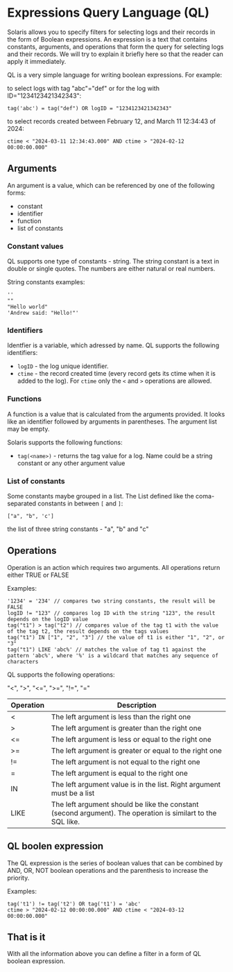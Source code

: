 # Expressions Query Language (QL)
Solaris allows you to specify filters for selecting logs and their records in the form of Boolean expressions. An expression is a text that contains constants, arguments, and operations that form the query for selecting logs and their records. We will try to explain it briefly here so that the reader can apply it immediately.

QL is a very simple language for writing boolean expressions. For example:

to select logs with tag "abc"="def" or for the log with ID="1234123421342343":
```
tag('abc') = tag("def") OR logID = "1234123421342343" 
```

to select records created between February 12, and March 11 12:34:43 of 2024:
```
ctime < "2024-03-11 12:34:43.000" AND ctime > "2024-02-12 00:00:00.000"   
```

## Arguments
An argument is a value, which can be referenced by one of the following forms:
- constant
- identifier
- function
- list of constants

### Constant values
QL supports one type of constants - string. The string constant is a text in double or single quotes. The numbers are either natural or real numbers.

String constants examples:
```
''
""
"Hello world"
'Andrew said: "Hello!"'
```

### Identifiers
Identfier is a variable, which adressed by name. QL supports the following identifiers:
- `logID` - the log unique identifier.
- `ctime` - the record created time (every record gets its ctime when it is added to the log). For `ctime` only the `<` and `>` operations are allowed.

### Functions
A function is a value that is calculated from the arguments provided. It looks like an identifier followed by arguments in parentheses. The argument list may be empty.

Solaris supports the following functions:
- `tag(<name>)` - returns the tag value for a log. Name could be a string constant or any other argument value

### List of constants
Some constants maybe grouped in a list. The List defined like the coma-separated constants in between `[` and `]`:

```
["a", "b", 'c'] 
```
the list of three string constants - "a", "b" and "c"

## Operations
Operation is an action which requires two arguments. All operations return either TRUE or FALSE

Examples:
```
'1234' = '234' // compares two string constants, the result will be FALSE
logID != "123" // compares log ID with the string "123", the result depends on the logID value
tag("t1") > tag("t2") // compares value of the tag t1 with the value of the tag t2, the result depends on the tags values
tag("t1") IN ["1", "2", "3"] // the value of t1 is either "1", "2", or "3"
tag("t1") LIKE 'abc%' // matches the value of tag t1 against the pattern 'abc%', where '%' is a wildcard that matches any sequence of characters  
```

QL supports the following operations:

"<", ">", "<=", ">=", "!=", "="

| Operation | Description                                                                                                 |
|-----------|-------------------------------------------------------------------------------------------------------------|
| <         | The left argument is less than the right one                                                                |
| >         | The left argument is greater than the right one                                                             |
| <=        | The left argument is less or equal to the right one                                                         |
| >=        | The left argument is greater or equal to the right one                                                      |
| !=        | The left argument is not equal to the right one                                                             |
| =         | The left argument is equal to the right one                                                                 |
| IN        | The left argument value is in the list. Right argument must be a list                                       |
| LIKE      | The left argument should be like the constant (second argument). The operation is similart to the SQL like. |

## QL boolen expression
The QL expression is the series of boolean values that can be combined by AND, OR, NOT boolean operations and the parenthesis to increase the priority.

Examples:
```
tag('t1') != tag('t2') OR tag('t1') = 'abc' 
ctime > "2024-02-12 00:00:00.000" AND ctime < "2024-03-12 00:00:00.000"
```

## That is it
With all the information above you can define a filter in a form of QL boolean expression.